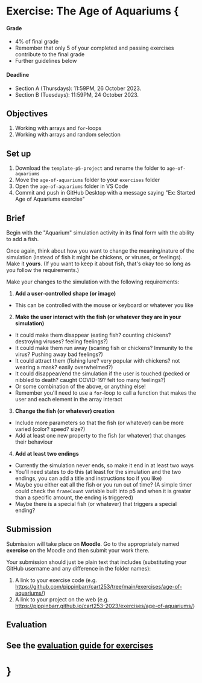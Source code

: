 # Exercise: The Age of Aquariums {

#### Grade

- 4% of final grade
- Remember that only 5 of your completed and passing exercises contribute to the final grade
- Further guidelines below

#### Deadline

- Section A (Thursdays): 11:59PM, 26 October 2023.
- Section B (Tuesdays): 11:59PM, 24 October 2023.

## Objectives

1. Working with arrays and `for`-loops
2. Working with arrays and random selection

## Set up

1. Download the `template-p5-project` and rename the folder to `age-of-aquariums`
3. Move the `age-of-aquariums` folder to your `exercises` folder
4. Open the `age-of-aquariums` folder in VS Code
5. Commit and push in GitHub Desktop with a message saying "Ex: Started Age of Aquariums exercise"

## Brief

Begin with the "Aquarium" simulation activity in its final form with the ability to add a fish.

Once again, think about how you want to change the meaning/nature of the simulation (instead of fish it might be chickens, or viruses, or feelings). Make it **yours**. (If you want to keep it about fish, that's okay too so long as you follow the requirements.)

Make your changes to the simulation with the following requirements:

1. **Add a user-controlled shape (or image)**

- This can be controlled with the mouse or keyboard or whatever you like

2. **Make the user interact with the fish (or whatever they are in your simulation)**

- It could make them disappear (eating fish? counting chickens? destroying viruses? feeling feelings?)
- It could make them run away (scaring fish or chickens? Immunity to the virus? Pushing away bad feelings?)
- It could attract them (fishing lure? very popular with chickens? not wearing a mask? easily overwhelmed?)
- It could disappear/end the simulation if the user is touched (pecked or nibbled to death? caught COVID-19? felt too many feelings?)
- Or some combination of the above, or anything else!
- Remember you'll need to use a `for`-loop to call a function that makes the user and each element in the array interact

3. **Change the fish (or whatever) creation**

- Include more parameters so that the fish (or whatever) can be more varied (color? speed? size?)
- Add at least one new property to the fish (or whatever) that changes their behaviour  

4. **Add at least two endings**

- Currently the simulation never ends, so make it end in at least two ways
- You'll need states to do this (at least for the simulation and the two endings, you can add a title and instructions too if you like)
- Maybe you either eat all the fish or you run out of time? (A simple timer could check the `frameCount` variable built into p5 and when it is greater than a specific amount, the ending is triggered)
- Maybe there is a special fish (or whatever) that triggers a special ending?

## Submission

Submission will take place on **Moodle**. Go to the appropriately named **exercise** on the Moodle and then submit your work there.

Your submission should just be plain text that includes (substituting your GitHub username and any difference in the folder names):

1. A link to your exercise code (e.g. <https://github.com/pippinbarr/cart253/tree/main/exercises/age-of-aquariums/>)
2. A link to your project on the web (e.g. <https://pippinbarr.github.io/cart253-2023/exercises/age-of-aquariums/>)

## Evaluation

See the [evaluation guide for exercises](../evaluation-guide/)
---

# }
